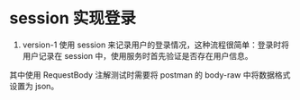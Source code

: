 # session 实现登录
1. version-1
使用 session 来记录用户的登录情况，这种流程很简单：登录时将用户记录在 session 中，使用服务时首先验证是否存在用户信息。

其中使用 RequestBody 注解测试时需要将 postman 的 body-raw 中将数据格式设置为 json。